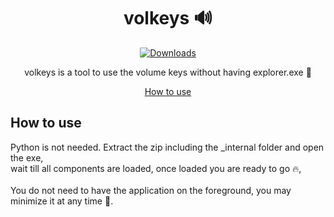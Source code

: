 <!-- markdownlint-configure-file {
  "MD013": {
    "code_blocks": false,
    "tables": false
  },
  "MD033": false,
  "MD041": false
} -->

<div align="center">

# volkeys 🔊

[![Downloads][downloads-badge]][releases]

volkeys is a tool to use the volume keys without having explorer.exe 🔧

[How to use](#How-to-use)

</div>

## How to use

Python is not needed. Extract the zip including the _internal folder and open the exe,<br> wait till all components are loaded, once loaded you are ready to go 🔥, <br><br>
You do not need to have the application on the foreground, you may minimize it at any time 🤏. 

[downloads-badge]: https://img.shields.io/github/downloads/tacogit/volkeys/total?logo=github&logoColor=white&style=flat-square
[releases]: https://github.com/tacogit/volkeys/releases
